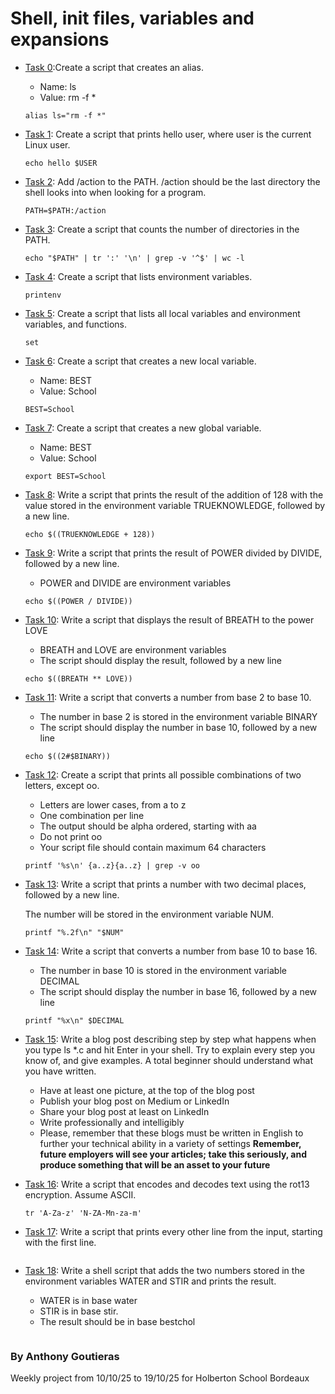 # Shell, init files, variables and expansions

* [Task 0](./0-alias):Create a script that creates an alias.

  * Name: ls
  * Value: rm -f *
  ```
  alias ls="rm -f *"
  ```

* [Task 1](./1-hello_you): Create a script that prints hello user, where user is the current Linux user.
  ```
  echo hello $USER
  ```

* [Task 2](./2-path): Add /action to the PATH. /action should be the last directory the shell looks into when looking for a program.
  ```
  PATH=$PATH:/action
  ```

* [Task 3](./3-paths): Create a script that counts the number of directories in the PATH.
  ```
  echo "$PATH" | tr ':' '\n' | grep -v '^$' | wc -l
  ```

* [Task 4](./4-global_variables): Create a script that lists environment variables.
  ```
  printenv
  ```

* [Task 5](./5-local_variables): Create a script that lists all local variables and environment variables, and functions.
  ```
  set
  ```

* [Task 6](./6-create_local_variable): Create a script that creates a new local variable.

  * Name: BEST
  * Value: School
  ```
  BEST=School
  ```

* [Task 7](./7-create_global_variable): Create a script that creates a new global variable.

  * Name: BEST
  * Value: School
  ```
  export BEST=School
  ```

* [Task 8](./8-true_knowledge): Write a script that prints the result of the addition of 128 with the value stored in the environment variable TRUEKNOWLEDGE, followed by a new line.
  ```
  echo $((TRUEKNOWLEDGE + 128))
  ```

* [Task 9](./9-divide_and_rule): Write a script that prints the result of POWER divided by DIVIDE, followed by a new line.

  * POWER and DIVIDE are environment variables
  ```
  echo $((POWER / DIVIDE))
  ```

* [Task 10](./10-love_exponent_breath): Write a script that displays the result of BREATH to the power LOVE

  * BREATH and LOVE are environment variables
  * The script should display the result, followed by a new line
  ```
  echo $((BREATH ** LOVE))
  ```

* [Task 11](./11-binary_to_decimal): Write a script that converts a number from base 2 to base 10.

  * The number in base 2 is stored in the environment variable BINARY
  * The script should display the number in base 10, followed by a new line
  ```
  echo $((2#$BINARY))
  ```

* [Task 12](./12-combinations): Create a script that prints all possible combinations of two letters, except oo.

  * Letters are lower cases, from a to z
  * One combination per line
  * The output should be alpha ordered, starting with aa
  * Do not print oo
  * Your script file should contain maximum 64 characters
  ```
  printf '%s\n' {a..z}{a..z} | grep -v oo
  ```

* [Task 13](./13-print_float): Write a script that prints a number with two decimal places, followed by a new line.

  The number will be stored in the environment variable NUM.
  ```
  printf "%.2f\n" "$NUM"
  ```

* [Task 14](./14-decimal_to_hexadecimal): Write a script that converts a number from base 10 to base 16.

  * The number in base 10 is stored in the environment variable DECIMAL
  * The script should display the number in base 16, followed by a new line
  ```
  printf "%x\n" $DECIMAL
  ```

* <ins>Task 15</ins>: Write a blog post describing step by step what happens when you type ls *.c and hit Enter in your shell. Try to explain every step you know of, and give examples. A total beginner should understand what you have written.

  * Have at least one picture, at the top of the blog post
  * Publish your blog post on Medium or LinkedIn
  * Share your blog post at least on LinkedIn
  * Write professionally and intelligibly
  * Please, remember that these blogs must be written in English to further your technical ability in a variety of settings
**Remember, future employers will see your articles; take this seriously, and produce something that will be an asset to your future**

* [Task 16](./15-rot13): Write a script that encodes and decodes text using the rot13 encryption. Assume ASCII.
  ```
  tr 'A-Za-z' 'N-ZA-Mn-za-m'
  ```

* [Task 17](./16-odd): Write a script that prints every other line from the input, starting with the first line.
  ```
  
  ```

* [Task 18](./17-water_and_stir): Write a shell script that adds the two numbers stored in the environment variables WATER and STIR and prints the result.

  * WATER is in base water
  * STIR is in base stir.
  * The result should be in base bestchol
  ```
  
  ```

### By Anthony Goutieras
  Weekly project from 10/10/25 to 19/10/25 for Holberton School Bordeaux
